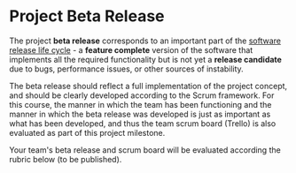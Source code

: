 # Project Beta Release 

The project **beta release** corresponds to an important part of the [software
release life cycle](https://en.wikipedia.org/wiki/Software_release_life_cycle) -
a **feature complete** version of the software that implements all the required
functionality but is not yet a **release candidate** due to bugs, performance
issues, or other sources of instability.

The beta release should reflect a full implementation of the project concept,
and should be clearly developed according to the Scrum framework. For this
course, the manner in which the team has been functioning and the manner in
which the beta release was developed is just as important as what has been
developed, and thus the team scrum board (Trello) is also evaluated as part of
this project milestone.

Your team's beta release and scrum board will be evaluated according the rubric
below (to be published).


